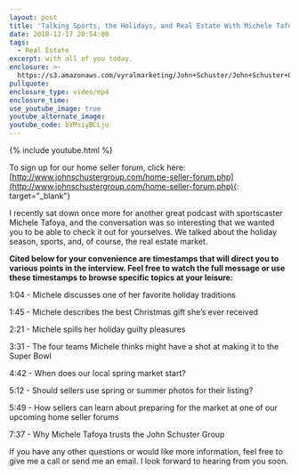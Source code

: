 ```yaml
---
layout: post
title: 'Talking Sports, the Holidays, and Real Estate With Michele Tafoya'
date: 2018-12-17 20:54:00
tags:
  - Real Estate
excerpt: with all of you today.
enclosure: >-
  https://s3.amazonaws.com/vyralmarketing/John+Schuster/John+Schuster+Group-+Talking+Sports%252C+the+Holidays%252C+and+Real+Estate+With+Michele+Tafoya.mp4
pullquote:
enclosure_type: video/mp4
enclosure_time:
use_youtube_image: true
youtube_alternate_image:
youtube_code: bYMsiyBCLjo
---
```


{% include youtube.html %}

To sign up for our home seller forum, click here: [http://www.johnschustergroup.com/home-seller-forum.php](http://www.johnschustergroup.com/home-seller-forum.php){: target="_blank"}

I recently sat down once more for another great podcast with sportscaster Michele Tafoya, and the conversation was so interesting that we wanted you to be able to check it out for yourselves. We talked about the holiday season, sports, and, of course, the real estate market.&nbsp;

**Cited below for your convenience are timestamps that will direct you to various points in the interview. Feel free to watch the full message or use these timestamps to browse specific topics at your leisure:&nbsp;**

1:04 - Michele discusses one of her favorite holiday traditions

1:45 - Michele describes the best Christmas gift she’s ever received

2:21 - Michele spills her holiday guilty pleasures

3:31 - The four teams Michele thinks might have a shot at making it to the Super Bowl

4:42 - When does our local spring market start?

5:12 - Should sellers use spring or summer photos for their listing?

5:49 - How sellers can learn about preparing for the market at one of our upcoming home seller forums

7:37 - Why Michele Tafoya trusts the John Schuster Group

If you have any other questions or would like more information, feel free to give me a call or send me an email. I look forward to hearing from you soon.